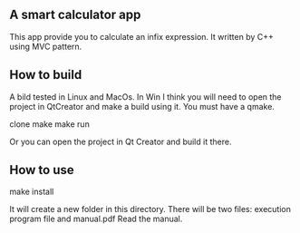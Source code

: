 ## A smart calculator app

This app provide you to calculate an infix expression.
It written by C++ using MVC pattern. 

## How to build

A bild tested in Linux and MacOs. In Win I think you will need to open the project in QtCreator and make a build using it.
You must have a qmake.

clone
make
make run

Or you can open the project in Qt Creator and build it there.

## How to use

make install

It will create a new folder in this directory. There will be two files: execution program file and manual.pdf
Read the manual.
